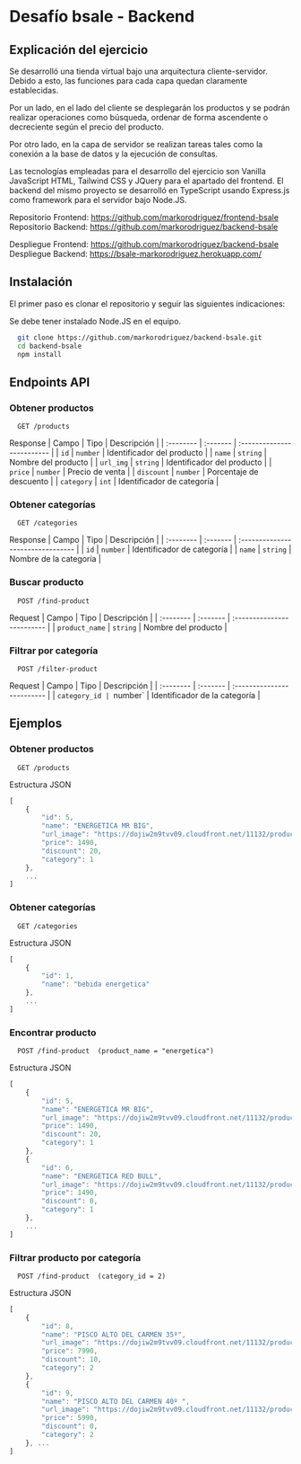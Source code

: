 
# Desafío bsale - Backend

## Explicación del ejercicio

Se desarrolló una tienda virtual bajo una arquitectura cliente-servidor. Debido a esto, las funciones para cada capa quedan claramente establecidas.

Por un lado, en el lado del cliente se desplegarán los productos y se podrán realizar operaciones como búsqueda, ordenar de forma ascendente o decreciente según el precio del producto.

Por otro lado, en la capa de servidor se realizan tareas tales como la conexión a la base de datos y la ejecución de consultas. 

Las tecnologías empleadas para el desarrollo del ejercicio son Vanilla JavaScript HTML, Tailwind CSS y JQuery para el apartado del frontend. El backend del mismo proyecto se desarrolló en TypeScript usando Express.js como framework para el servidor bajo Node.JS.

Repositorio Frontend: https://github.com/markorodriguez/frontend-bsale  
Repositorio Backend: https://github.com/markorodriguez/backend-bsale

Despliegue Frontend: https://github.com/markorodriguez/backend-bsale  
Despliegue Backend: https://bsale-markorodriguez.herokuapp.com/

## Instalación

El primer paso es clonar el repositorio y seguir las siguientes indicaciones: 

Se debe tener instalado Node.JS en el equipo.

```bash
  git clone https://github.com/markorodriguez/backend-bsale.git
  cd backend-bsale
  npm install
```
    
## Endpoints API

### Obtener productos

```http
  GET /products
```
Response
| Campo | Tipo     | Descripción                |
| :-------- | :------- | :------------------------- |
| `id` | `number` | Identificador del producto |
| `name` | `string` | Nombre del producto |
| `url_img` | `string` | Identificador del producto |
| `price` | `number` | Precio de venta |
| `discount` | `number` | Porcentaje de descuento |
| `category` | `int` | Identificador de categoría |

### Obtener categorías

```http
  GET /categories
```
Response
| Campo | Tipo     | Descripción                       |
| :-------- | :------- | :-------------------------------- |
| `id`      | `number` | Identificador de categoría |
| `name`      | `string` | Nombre de la categoría |

### Buscar producto

```http
  POST /find-product
```
Request
| Campo | Tipo     | Descripción                |
| :-------- | :------- | :------------------------- |
| `product_name` | `string` | Nombre del producto |

### Filtrar por categoría

```http
  POST /filter-product
```
Request
| Campo | Tipo     | Descripción                |
| :-------- | :------- | :------------------------- |
| `category_id | `number` | Identificador de la categoría |



## Ejemplos

### Obtener productos
```http
  GET /products
```
Estructura JSON
```javascript
[
    {
        "id": 5,
        "name": "ENERGETICA MR BIG",
        "url_image": "https://dojiw2m9tvv09.cloudfront.net/11132/product/misterbig3308256.jpg",
        "price": 1490,
        "discount": 20,
        "category": 1
    },
    ...
]
```
### Obtener categorías

```http
  GET /categories
```
Estructura JSON
```javascript
[
    {
        "id": 1,
        "name": "bebida energetica"
    },
    ...
]
```
### Encontrar producto

```http
  POST /find-product  (product_name = "energetica")
```
Estructura JSON
```javascript
[
    {
        "id": 5,
        "name": "ENERGETICA MR BIG",
        "url_image": "https://dojiw2m9tvv09.cloudfront.net/11132/product/misterbig3308256.jpg",
        "price": 1490,
        "discount": 20,
        "category": 1
    },
    {
        "id": 6,
        "name": "ENERGETICA RED BULL",
        "url_image": "https://dojiw2m9tvv09.cloudfront.net/11132/product/redbull8381.jpg",
        "price": 1490,
        "discount": 0,
        "category": 1
    },
    ...
]
```

### Filtrar producto por categoría

```http
  POST /find-product  (category_id = 2)
```
Estructura JSON
```javascript
[
    {
        "id": 8,
        "name": "PISCO ALTO DEL CARMEN 35º",
        "url_image": "https://dojiw2m9tvv09.cloudfront.net/11132/product/alto8532.jpg",
        "price": 7990,
        "discount": 10,
        "category": 2
    },
    {
        "id": 9,
        "name": "PISCO ALTO DEL CARMEN 40º ",
        "url_image": "https://dojiw2m9tvv09.cloudfront.net/11132/product/alto408581.jpg",
        "price": 5990,
        "discount": 0,
        "category": 2
    }, ...
]
```

